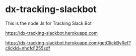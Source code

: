 # dx-tracking-slackbot
This is the node Js for Tracking Slack Bot

https://dx-tracking-slackbot.herokuapp.com

https://dx-tracking-slackbot.herokuapp.com/getClickByRef?clickId=nhdfd1255sdf